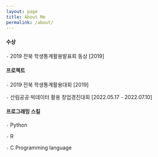 ```yaml
---
layout: page
title: About Me
permalink: /about/
---
```

#### 수상

`-` 2019 전북 학생통계활용발표회 동상 [2019]

#### 프로젝트

`-` 2019 전북 학생통계활용대회 [2019]

`-` 산림공공·빅데이터 활용 창업경진대회 [2022.05.17 - 2022.07.10]

#### 프로그래밍 스킬

`-` Python

`-` R

`-` C Programming language
